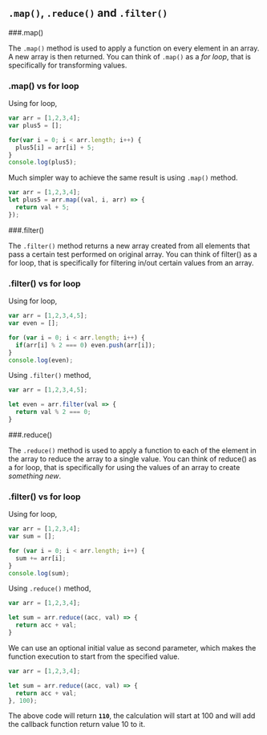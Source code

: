 ## `.map()`, `.reduce()` and `.filter()`

###.map()

The `.map()` method is used to apply a function on every element in an array. A new array is then returned. You can think of 
`.map()` as a *for loop*, that is specifically for transforming values.

### .map() vs for loop

Using for loop,

```javascript
var arr = [1,2,3,4];
var plus5 = [];

for(var i = 0; i < arr.length; i++) {
  plus5[i] = arr[i] + 5;
}
console.log(plus5);
```

Much simpler way to achieve the same result is using `.map()` method.

```javascript
var arr = [1,2,3,4];
let plus5 = arr.map((val, i, arr) => {
  return val + 5;
});
```

###.filter()

The `.filter()` method returns a new array created from all elements that pass a certain test performed on original array.
You can think of filter() as a for loop, that is specifically for filtering in/out certain values from an array.

### .filter() vs for loop

Using for loop,

```javascript
var arr = [1,2,3,4,5];
var even = [];

for (var i = 0; i < arr.length; i++) {
  if(arr[i] % 2 === 0) even.push(arr[i]);
}
console.log(even);
```

Using `.filter()` method,

```javascript
var arr = [1,2,3,4,5];

let even = arr.filter(val => {
  return val % 2 === 0;
}
```

###.reduce()

The `.reduce()` method is used to apply a function to each of the element in the array to reduce the array to a single value.
You can think of reduce() as a for loop, that is specifically for using the values of an array to create *something new*.

### .filter() vs for loop

Using for loop,

```javascript
var arr = [1,2,3,4];
var sum = [];

for (var i = 0; i < arr.length; i++) {
  sum += arr[i];
}
console.log(sum);
```

Using `.reduce()` method,

```javascript
var arr = [1,2,3,4];

let sum = arr.reduce((acc, val) => {
  return acc + val;
}
```

We can use an optional initial value as second parameter, which makes the function execution to start from the specified value.

```javascript
var arr = [1,2,3,4];

let sum = arr.reduce((acc, val) => {
  return acc + val;
}, 100);
```
The above code will return **`110`**, the calculation will start at 100 and will add the callback function return value 10 to it.

